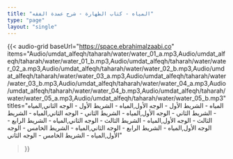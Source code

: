 ```yaml
---
title: "المياه - كتاب الطهارة - شرح عمدة الفقه"
type: "page"
layout: "single"
---
```


{{< audio-grid 
  baseUrl="https://space.ebrahimalzaabi.co"
  items="Audio/umdat_alfeqh/taharah/water/water_01_a.mp3,Audio/umdat_alfeqh/taharah/water/water_01_b.mp3,Audio/umdat_alfeqh/taharah/water/water_02_a.mp3,Audio/umdat_alfeqh/taharah/water/water_02_b.mp3,Audio/umdat_alfeqh/taharah/water/water_03_a.mp3,Audio/umdat_alfeqh/taharah/water/water_03_b.mp3,Audio/umdat_alfeqh/taharah/water/water_04_a.mp3,Audio/umdat_alfeqh/taharah/water/water_04_b.mp3,Audio/umdat_alfeqh/taharah/water/water_05_a.mp3,Audio/umdat_alfeqh/taharah/water/water_05_b.mp3"
  titles="المياه - الشريط الأول - الوجه الأول,المياه - الشريط الأول - الوجه الثاني,المياه - الشريط الثاني - الوجه الأول,المياه - الشريط الثاني - الوجه الثاني,المياه - الشريط الثالث - الوجه الأول,المياه - الشريط الثالث - الوجه الثاني,المياه - الشريط الرابع - الوجه الأول,المياه - الشريط الرابع - الوجه الثاني,المياه - الشريط الخامس - الوجه الأول,المياه - الشريط الخامس - الوجه الثاني"
>}} 
